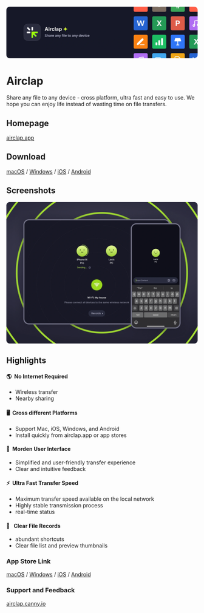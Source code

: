 [![banner](images/banner.webp)](https://www.airclap.app)
# Airclap
Share any file to any device - cross platform, ultra fast and easy to use. We hope you can enjoy life instead of wasting time on file transfers.

## Homepage
[airclap.app](https://www.airclap.app)

## Download
[macOS](https://github.com/Gentleflow/Airclap/releases/latest/download/Airclap-macos.dmg) / [Windows](https://github.com/Gentleflow/Airclap/releases/latest/download/Airclap-windows.exe) / [iOS](https://apps.apple.com/app/%E7%89%87%E8%AF%AD/id6467128147) / [Android](https://github.com/Gentleflow/Airclap/releases/latest/download/Airclap-android.apk)

## Screenshots
![Screenshots](images/display.webp)

## Highlights
#### 🌎 &nbsp;No Internet Required
- Wireless transfer
- Nearby sharing 
#### 🖥️ &nbsp;Cross different Platforms
- Support Mac, iOS, Windows, and Android
- Install quickly from airclap.app or app stores
#### 🔮 &nbsp;Morden User Interface
- Simplified and user-friendly transfer experience
- Clear and intuitive feedback
#### ⚡️ &nbsp;Ultra Fast Transfer Speed
- Maximum transfer speed available on the local network
- Highly stable transmission process
- real-time status
#### 📃 &nbsp; Clear File Records
- abundant shortcuts
- Clear file list and preview thumbnails

### App Store Link
[macOS](https://apps.apple.com/app/%E7%89%87%E8%AF%AD/id6467128147) / [Windows](https://www.microsoft.com/store/productId/9N19C4QDKR6D) / [iOS](https://apps.apple.com/app/%E7%89%87%E8%AF%AD/id6467128147) / [Android](https://play.google.com/store/apps/details?id=tech.gentleflow.airclap.pro)

### Support and Feedback
[airclap.canny.io](https://airclap.canny.io/feedback)